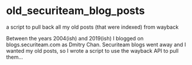 # old_securiteam_blog_posts
a script to pull back all my old posts (that were indexed) from wayback

Between the years 2004(ish) and 2019(ish) I blogged on blogs.securiteam.com as Dmitry Chan. Securiteam blogs went away and I wanted my old posts, so I wrote a script to use the wayback API to pull them...
